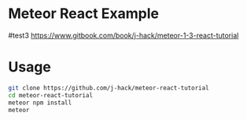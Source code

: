 # Meteor React Example

#test3
https://www.gitbook.com/book/j-hack/meteor-1-3-react-tutorial

# Usage

```bash
git clone https://github.com/j-hack/meteor-react-tutorial
cd meteor-react-tutorial
meteor npm install
meteor
```